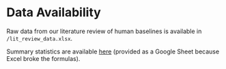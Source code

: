 # Data Availability

Raw data from our literature review of human baselines is available in `/lit_review_data.xlsx`.

Summary statistics are available [here](https://docs.google.com/spreadsheets/d/1dVXwqi4BjGDC5nf-G1tbJ3lTsrdQbqqnHXHafK1svT8/edit?usp=sharing) (provided as a Google Sheet because Excel broke the formulas). 